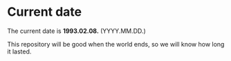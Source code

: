 # Current date

The current date is **1993.02.08.** (YYYY.MM.DD.)

This repository will be good when the world ends, so we will know how long it lasted.